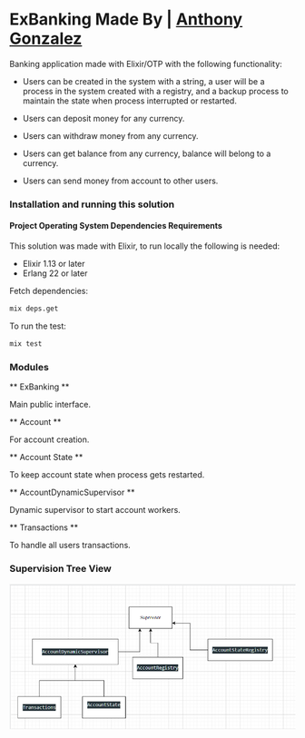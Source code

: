 # ExBanking Made By | [Anthony Gonzalez](https://elixirprogrammer.com "elixirprogrammer.com")

Banking application made with Elixir/OTP with the following functionality:

- Users can be created in the system with a string, a user will be a process in the system created with a registry, and a backup process to maintain the state when process interrupted or restarted.

- Users can deposit money for any currency.

- Users can withdraw money from any currency.

- Users can get balance from any currency, balance will belong to a currency.

- Users can send money from account to other users.

### Installation and running this solution

#### Project Operating System Dependencies Requirements

This solution was made with Elixir, to run locally the following is needed:

* Elixir 1.13 or later
* Erlang 22 or later

Fetch dependencies:

```sh
mix deps.get
```

To run the test:

```sh
mix test
```

### Modules

** ExBanking **

Main public interface.

** Account **

For account creation.

** Account State **

To keep account state when process gets restarted.

** AccountDynamicSupervisor **

Dynamic supervisor to start account workers.

** Transactions **

To handle all users transactions.

### Supervision Tree View

![Supervision Tree](supervision-tree-diagram.png)
<!-- 
### See modules inside after generate the docs using

